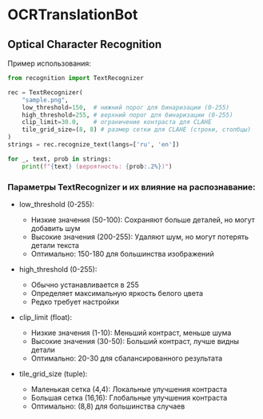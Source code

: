 # OCRTranslationBot

## Optical Character Recognition

Пример использования:

```python
from recognition import TextRecognizer

rec = TextRecognizer(
    "sample.png",
    low_threshold=150,  # нижний порог для бинаризации (0-255)
    high_threshold=255, # верхний порог для бинаризации (0-255) 
    clip_limit=30.0,    # ограничение контраста для CLAHE
    tile_grid_size=(8, 8) # размер сетки для CLAHE (строки, столбцы)
)
strings = rec.recognize_text(langs=['ru', 'en'])

for _, text, prob in strings:
    print(f"{text} (вероятность: {prob:.2%})")
```
### Параметры TextRecognizer и их влияние на распознавание:

- low_threshold (0-255):
  - Низкие значения (50-100): Сохраняют больше деталей, но могут добавить шум
  - Высокие значения (200-255): Удаляют шум, но могут потерять детали текста
  - Оптимально: 150-180 для большинства изображений

- high_threshold (0-255): 
  - Обычно устанавливается в 255
  - Определяет максимальную яркость белого цвета
  - Редко требует настройки

- clip_limit (float):
  - Низкие значения (1-10): Меньший контраст, меньше шума
  - Высокие значения (30-50): Больший контраст, лучше видны детали
  - Оптимально: 20-30 для сбалансированного результата

- tile_grid_size (tuple):
  - Маленькая сетка (4,4): Локальные улучшения контраста
  - Большая сетка (16,16): Глобальные улучшения контраста
  - Оптимально: (8,8) для большинства случаев

